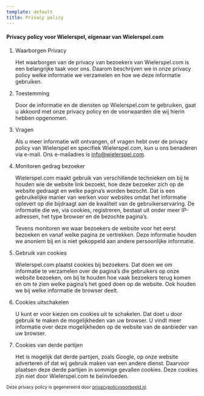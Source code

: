 ```yaml
---
template: default
title: Privacy policy
---
```


#### Privacy policy voor Wielerspel, eigenaar van Wielerspel.com

1. Waarborgen Privacy

    Het waarborgen van de privacy van bezoekers van Wielerspel.com is een belangrijke taak voor ons. Daarom beschrijven we in onze privacy policy welke informatie we verzamelen en hoe we deze informatie gebruiken.

2. Toestemming

    Door de informatie en de diensten op Wielerspel.com te gebruiken, gaat u akkoord met onze privacy policy en de voorwaarden die wij hierin hebben opgenomen.

3. Vragen

    Als u meer informatie wilt ontvangen, of vragen hebt over de privacy policy van  Wielerspel en specifiek Wielerspel.com, kun u ons benaderen via e-mail. Ons e-mailadres is info@wielerspel.com.

4. Monitoren gedrag bezoeker

    Wielerspel.com maakt gebruik van verschillende technieken om bij te houden wie de website link bezoekt, hoe deze bezoeker zich op de website gedraagt en welke pagina’s worden bezocht. Dat is een gebruikelijke manier van werken voor websites omdat het informatie oplevert op die bijdraagt aan de kwaliteit van de gebruikerservaring. De informatie die we, via cookies, registreren, bestaat uit onder meer IP-adressen, het type browser en de bezochte pagina’s.

    Tevens monitoren we waar bezoekers de website voor het eerst bezoeken en vanaf welke pagina ze vertrekken. Deze informatie houden we anoniem bij en is niet gekoppeld aan andere persoonlijke informatie.

5. Gebruik van cookies

    Wielerspel.com plaatst cookies bij bezoekers. Dat doen we om informatie te verzamelen over de pagina’s die gebruikers op onze website bezoeken, om bij te houden hoe vaak bezoekers terug komen en om te zien welke pagina’s het goed doen op de website. Ook houden we bij welke informatie de browser deelt.

6. Cookies uitschakelen

    U kunt er voor kiezen om cookies uit te schakelen. Dat doet u door gebruik te maken de mogelijkheden van uw browser. U vindt meer informatie over deze mogelijkheden op de website van de aanbieder van uw browser.

7. Cookies van derde partijen

    Het is mogelijk dat derde partijen, zoals Google, op onze website adverteren of dat wij gebruik maken van een andere dienst. Daarvoor plaatsen deze derde partijen in sommige gevallen cookies. Deze cookies zijn niet door Wielerspel.com te beïnvloeden.
    


<small>Deze privacy policy is gegenereerd door [privacypolicyvoorbeeld.nl](privacypolicyvoorbeeld.nl).</small>


